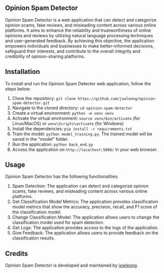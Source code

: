 ## Opinion Spam Detector

Opinion Spam Detector is a web application that can detect and categorize opinion scams, fake reviews, and misleading content across various online platforms. It aims to enhance the reliability and trustworthiness of online opinions and reviews by utilizing natural language processing techniques and user-generated feedback. By achieving this objective, the application empowers individuals and businesses to make better-informed decisions, safeguard their interests, and contribute to the overall integrity and credibility of opinion-sharing platforms.

## Installation

To install and run the Opinion Spam Detector web application, follow the steps below:

1. Clone the repository: `git clone https://github.com/jxwleong/opinion-spam-detector.git`
2. Navigate to the cloned directory: `cd opinion-spam-detector`
3. Create a virtual environment: `python -m venv venv`
4. Activate the virtual environment: `source venv/bin/activate` (for Linux/MacOS) or `venv\Scripts\activate` (for Windows)
5. Install the dependencies: `pip install -r requirements.txt`
6. Train the model: `python model_training.py`. The trained model will be saved in the "model" folder.
7. Run the application: `python back_end.py`
8. Access the application on `http://localhost:5000/` in your web browser.

## Usage

Opinion Spam Detector has the following functionalities:

1. Spam Detection: The application can detect and categorize opinion scams, fake reviews, and misleading content across various online platforms.
2. Get Classification Model Metrics: The application provides classification model metrics that show the accuracy, precision, recall, and F1 score of the classification model.
3. Change Classification Model: The application allows users to change the classification model used for spam detection.
4. Get Logs: The application provides access to the logs of the application.
5. Give Feedback: The application allows users to provide feedback on the classification results.

## Credits

Opinion Spam Detector is developed and maintained by [jxwleong](https://github.com/jxwleong).
